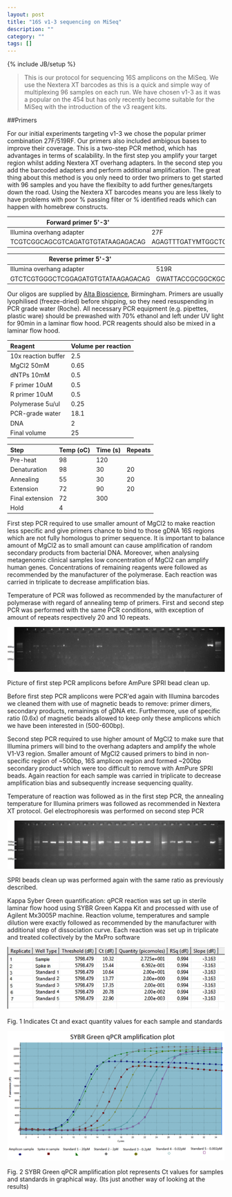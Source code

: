 ```yaml
---
layout: post
title: "16S v1-3 sequencing on MiSeq"
description: ""
category: ""
tags: []
---
```

{% include JB/setup %}

> This is our protocol for sequencing 16S amplicons on the MiSeq.  We use the Nextera XT barcodes as this is a quick and simple way of multiplexing 96 samples on each run.  We have chosen v1-3 as it was a popular on the 454 but has only recently become suitable for the MiSeq with the introduction of the v3 reagent kits.

##Primers

For our initial experiments targeting v1-3 we chose the popular primer combination 27F/519RF. Our primers also included ambigous bases to improve their coverage. This is a two-step PCR method, which has advantages in terms of scalability. In the first step you amplify your target region whilst adding Nextera XT overhang adapters. In the second step you add the barcoded adapters and perform additional amplification. The great thing about this method is you only need to order two primers to get started with 96 samples and you have the flexibilty to add further genes/targets down the road. Using the Nextera XT barcodes means you are less likely to have problems with poor % passing filter or % identified reads which can happen with homebrew constructs.


| Forward primer 5'-3'              |                      |                                                         |
|-----------------------------------|----------------------|---------------------------------------------------------|
| Illumina overhang adapter         | 27F                  | Forward primer                                          |
| TCGTCGGCAGCGTCAGATGTGTATAAGAGACAG | AGAGTTTGATYMTGGCTCAG | TCGTCGGCAGCGTCAGATGTGTATAAGAGACAG**AGAGTTTGATYMTGGCTCAG** |


| Reverse primer 5'-3'               |                    |                                                        |
|------------------------------------|--------------------|--------------------------------------------------------|
| Illumina overhang adapter          | 519R               | Reverse primer                                         |
| GTCTCGTGGGCTCGGAGATGTGTATAAGAGACAG | GWATTACCGCGGCKGCTG | GTCTCGTGGGCTCGGAGATGTGTATAAGAGACAG**GWATTACCGCGGCKGCTG** |

Our oligos are supplied by [Alta Bioscience](http://www.altabioscience.com/), Birmingham. Primers are usually lyophilised (freeze-dried) before shipping, so they need resuspending in PCR grade water (Roche). All necessary PCR equipment (e.g. pipettes, plastic ware) should be prewashed with 70% ethanol and left under UV light for 90min in a laminar flow hood. PCR reagents should also be mixed in a laminar flow hood.

|Reagent             | Volume per reaction|
|:-------------------|:-------------------|
|10x reaction buffer | 2.5                |
|MgCl2 50mM          | 0.65               |
|dNTPs 10mM          | 0.5                |
|F primer 10uM       | 0.5                |
|R primer 10uM       | 0.5                |
|Polymerase 5u/ul    | 0.25               |
|PCR-grade water     | 18.1               | 
|DNA                 | 2                  |
|Final volume        | 25                 |


|Step            | Temp (oC) | Time (s) | Repeats|
|:---------------|:----------|:---------|:-------|
|Pre-heat        | 98        | 120      |        |
|Denaturation    | 98        | 30       | 20     |
|Annealing       | 55        | 30       | 20     |
|Extension       | 72        | 90       | 20     |
|Final extension | 72        | 300      |        |
|Hold            | 4         |          |        |


First step PCR required to use smaller amount of MgCl2 to make reaction less specific and give primers chance to bind to those gDNA 16S regions which are not fully homologus to primer sequence. It is important to balance amount of MgCl2 as to small amount can cause amplification of random secondary products from bacterial DNA. Moreover, when analysing metagenomic clinical samples low concentration of MgCl2 can amplify human genes. Concentrations of remaining reagents were followed as recommended by the manufacturer of the polymerase.
Each reaction was carried in triplicate to decrease amplification bias.

Temperature of PCR was followed as recommended by the manufacturer of polymerase with regard of annealing temp of primers.
First and second step PCR was performed with the same PCR conditions, with exception of amount of repeats respectively 20 and 10 repeats.

![First step PCR](/images/130911_step_one_pcr.png)

Picture of first step PCR amplicons before AmPure SPRI bead clean up. 

Before first step PCR amplicons were PCR'ed again with Illumina barcodes we cleaned them with use of magnetic beads to remove: primer dimers, secondary products, remainings of gDNA etc. Furthermore, use of specific ratio (0.6x) of magnetic beads allowed to keep only these amplicons which we have been interested in (500-600bp).

Second step PCR required to use higher amount of MgCl2 to make sure that Illumina primers will bind to the overhang adapters and amplify the whole V1-V3 region.  Smaller amount of MgCl2 caused primers to bind in non-specific region of ~500bp, 16S amplicon region and formed  ~200bp secondary product which were too difficult to remove with AmPure SPRI beads. Again reaction for each sample was carried in triplicate to decrease amplification bias and subsequently increase sequencing quality.

Temperature of reaction was followed as in the first step PCR, the annealing temperature for Illumina primers was followed as recommended in Nextera XT protocol.
Gel electrophoresis was performed on second step PCR 

![Second step PCR](/images/130911_step_two_pcr.png)

SPRI beads clean up was performed again with  the same ratio as previously described.

Kappa Syber Green quantification:
qPCR reaction was set up in sterile laminar flow hood using SYBR Green Kappa Kit and processed with use of Agilent Mx3005P machine.
Reaction volume, temperatures and sample dilution were exactly followed as recommended by the manufacturer with additional step of dissociation curve.
Each reaction was set up in triplicate and treated collectively by the MxPro software

![qPCR results](/images/130911_KAPA_qpcr.png)

Fig. 1 Indicates Ct and exact quantity values for each sample and standards

![Amplification plots](/images/130911_KAPA_amp_plot.png)

Fig. 2 SYBR Green qPCR amplification plot represents Ct values for samples and standards in graphical way. (Its just another way of looking at the results)


